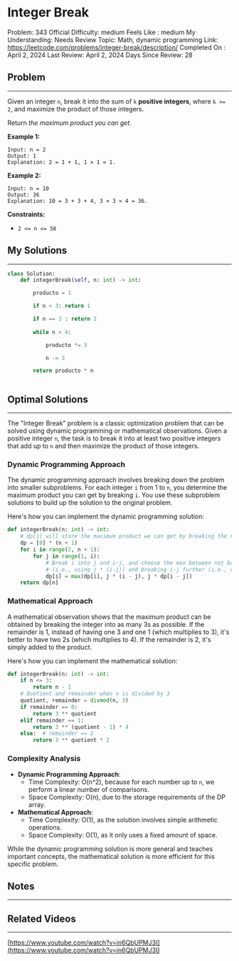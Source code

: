 # Integer Break

Problem: 343
Official Difficulty: medium
Feels Like : medium
My Understanding: Needs Review
Topic: Math, dynamic programming
Link: https://leetcode.com/problems/integer-break/description/
Completed On : April 2, 2024
Last Review: April 2, 2024
Days Since Review: 28

## Problem

---

Given an integer `n`, break it into the sum of `k` **positive integers**, where `k >= 2`, and maximize the product of those integers.

Return *the maximum product you can get*.

**Example 1:**

```
Input: n = 2
Output: 1
Explanation: 2 = 1 + 1, 1 × 1 = 1.
```

**Example 2:**

```
Input: n = 10
Output: 36
Explanation: 10 = 3 + 3 + 4, 3 × 3 × 4 = 36.
```

**Constraints:**

- `2 <= n <= 58`

## My Solutions

---

```python
class Solution:
    def integerBreak(self, n: int) -> int:

        producto = 1

        if n < 3: return 1

        if n == 3 : return 2
        
        while n > 4:

            producto *= 3

            n -= 3

        return producto * n
```

```python

```

## Optimal Solutions

---

The "Integer Break" problem is a classic optimization problem that can be solved using dynamic programming or mathematical observations. Given a positive integer `n`, the task is to break it into at least two positive integers that add up to `n` and then maximize the product of those integers.

### Dynamic Programming Approach

The dynamic programming approach involves breaking down the problem into smaller subproblems. For each integer `i` from 1 to `n`, you determine the maximum product you can get by breaking `i`. You use these subproblem solutions to build up the solution to the original problem.

Here's how you can implement the dynamic programming solution:

```python
def integerBreak(n: int) -> int:
    # dp[i] will store the maximum product we can get by breaking the number i
    dp = [0] * (n + 1)
    for i in range(2, n + 1):
        for j in range(1, i):
            # Break i into j and i-j, and choose the max between not breaking i-j further
            # (i.e., using j * (i-j)) and breaking i-j further (i.e., using j * dp[i-j])
            dp[i] = max(dp[i], j * (i - j), j * dp[i - j])
    return dp[n]

```

### Mathematical Approach

A mathematical observation shows that the maximum product can be obtained by breaking the integer into as many 3s as possible. If the remainder is 1, instead of having one 3 and one 1 (which multiplies to 3), it's better to have two 2s (which multiplies to 4). If the remainder is 2, it's simply added to the product.

Here's how you can implement the mathematical solution:

```python
def integerBreak(n: int) -> int:
    if n <= 3:
        return n - 1
    # Quotient and remainder when n is divided by 3
    quotient, remainder = divmod(n, 3)
    if remainder == 0:
        return 3 ** quotient
    elif remainder == 1:
        return 3 ** (quotient - 1) * 4
    else:  # remainder == 2
        return 3 ** quotient * 2

```

### Complexity Analysis

- **Dynamic Programming Approach**:
    - Time Complexity: O(n^2), because for each number up to `n`, we perform a linear number of comparisons.
    - Space Complexity: O(n), due to the storage requirements of the DP array.
- **Mathematical Approach**:
    - Time Complexity: O(1), as the solution involves simple arithmetic operations.
    - Space Complexity: O(1), as it only uses a fixed amount of space.

While the dynamic programming solution is more general and teaches important concepts, the mathematical solution is more efficient for this specific problem.

## Notes

---

 

## Related Videos

---

[https://www.youtube.com/watch?v=in6QbUPMJ3I](https://www.youtube.com/watch?v=in6QbUPMJ3I)